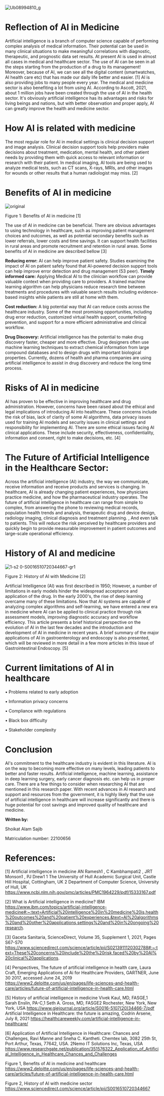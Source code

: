  
![Ub08994810_g](https://user-images.githubusercontent.com/95344808/152222061-c0e3663a-ac30-4d8e-a30e-7ccbaf617a29.jpg)

# Reflection of AI in Medicine

Artificial intelligence is a branch of computer science capable of performing complex analysis of medical information. Their potential can be used in many clinical situations to make meaningful correlations with diagnostic, therapeutic, and prognostic data set results. At present AI is used in almost all cases in medical and healthcare sector. The use of AI can be seen in all the steps starting from the production of a drug to its management!  Moreover, because of AI, we can see all the digital content (smartwatches, AI health care etc) that has made our daily life better and easier. [1]
AI is also providing jobs to many people every year.  The medical and medicine sector is also benefiting a lot from using AI.  According to Ascott, 2021, about 1 million jobs have been created through the use of AI in the health sector.
It's obviously artificial intelligence has its advantages and risks for living beings and nations, but with better observation and proper apply, AI can greatly improve the health and medicine sector.

# How AI is related with medicine

The most regular role for AI in medical settings is clinical decision support and image analysis. Clinical decision support tools help providers make decisions about treatment, medication, mental health, and other patient needs by providing them with quick access to relevant information or research with their patient. In medical imaging, AI tools are being used to analyze medical tests, such as CT scans, X-rays, MRIs, and other images for wounds or other results that a human radiologist may miss. [2]

# Benefits of AI in medicine
 ![original](https://user-images.githubusercontent.com/95344808/152221695-6dcd0f67-3352-4d66-8adb-643b0299833b.jpg)

Figure 1: Benefits of AI in medicine [1]

The use of AI in medicine can be beneficial. There are obvious advantages to using technology in healthcare, such as improving patient management choices and outcomes, as well as potential secondary benefits such as lower referrals, lower costs and time savings. It can support health facilities in rural areas and promote recruitment and retention in rural areas. Some benefits of AI in medicine are described bellow [3]

**Reducing error:**
AI can help improve patient safety. Studies examining the impact of AI on patient safety found that AI-powered decision support tools can help improve error detection and drug management (53 peer).
**Timely informed care:**
Applying Medical AI to the clinician workflow can provide valuable context when providing care to providers. A trained machine learning algorithm can help physicians reduce research time between treatments and procedures with valuable search results including evidence-based insights while patients are still at home with them.

**Cost reduction:**
A big potential way that AI can reduce costs across the healthcare industry. Some of the most promising opportunities, including drug error reduction, customized virtual health support, counterfeiting prevention, and support for a more efficient administrative and clinical workflow.

**Drug Discovery:**
Artificial intelligence has the potential to make drug discovery faster, cheaper and more effective. Drug designers often use machine learning techniques to extract chemical information from large compound databases and to design drugs with important biological properties. Currently, dozens of health and pharma companies are using artificial intelligence to assist in drug discovery and reduce the long time process.

# Risks of AI in medicine
AI has proven to be effective in improving healthcare and drug administration. However, concerns have been raised about the ethical and legal implications of introducing AI into healthcare. These concerns include the risk of bias, lack of clarity of some AI algorithms, data privacy issues used for training AI models and security issues in clinical settings and responsibility for implementing AI. There are some ethical issues facing AI clinical applications. These include security, effectiveness, confidentiality, information and consent, right to make decisions, etc. [4]

# The Future of Artificial Intelligence in the Healthcare Sector:
Across the artificial intelligence (AI) industry, the way we communicate, receive information and receive products and services is changing. In healthcare, AI is already changing patient experiences, how physicians practice medicine, and how the pharmaceutical industry operates. The future of artificial intelligence in healthcare can range from simple to complex, from answering the phone to reviewing medical records, population health trends and analysis, therapeutic drug and device design, radiology imaging, clinical diagnosis and treatment planning. , And even talk to patients. This will reduce the risk perceived by healthcare providers and quickly begin to provide measurable improvement in patient outcomes and large-scale operational efficiency.


# History of AI and medicine
![1-s2 0-S0016510720344667-gr1](https://user-images.githubusercontent.com/95344808/152221714-bb781c77-2486-4563-bc1e-9ff6324d9e7a.jpg)
 
Figure 2: History of AI with Medicine [2]

Artificial Intelligence (AI) was first described in 1950; However, a number of limitations in early models hinder the widespread acceptance and application of the drug. In the early 2000's, the rise of deep learning overcame many of these limitations. Now that AI systems are capable of analyzing complex algorithms and self-learning, we have entered a new era in medicine where AI can be applied to clinical practice through risk assessment models, improving diagnostic accuracy and workflow efficiency. This article presents a brief historical perspective on the evolution of AI in the last few decades and the introduction and development of AI in medicine in recent years. A brief summary of the major applications of AI in gastroenterology and endoscopy is also presented, which will be reviewed in more detail in a few more articles in this issue of Gastrointestinal Endoscopy. [5]

# Current limitations of AI in healthcare
•	Problems related to early adoption

•	Information privacy concerns

•	Compliance with regulations

•	Black box difficulty 

•	Stakeholder complexity


# Conclusion
AI's commitment to the healthcare industry is evident in this literature. AI is on the way to becoming more effective on many levels, leading patients to better and faster results. Artificial intelligence, machine learning, assistance in deep learning surgery, early cancer diagnosis etc. can help us in proper care. There are a few things to consider when researching AI that are mentioned in this research paper. With recent advances in AI research and support and resources from the government, it is highly likely that the use of artificial intelligence in healthcare will increase significantly and there is huge potential for cost savings and improved quality of healthcare and medicine.




**Written by:**

Shoikat Alam Sajib

Matriculation number: 22100656

# References:
[1] Artificial intelligence in medicine AN Ramesh1 , C Kambhampati2 , JRT Monson1 , PJ Drew1 1 The University of Hull Academic Surgical Unit, Castle Hill Hospital, Cottingham, UK 2 Department of Computer Science, University of Hull, UK https://www.ncbi.nlm.nih.gov/pmc/articles/PMC1964229/pdf/15333167.pdf

[2] What is Artificial intelligence in medicine? IBM https://www.ibm.com/topics/artificial-intelligence-medicine#:~:text=Artificial%20intelligence%20in%20medicine%20is,health%20outcomes%20and%20patient%20experiences.&text=AI%20algorithms%20and%20other%20applications,settings%20and%20in%20ongoing%20research.

[3] Gaceta Sanitaria, ScienceDirect, Volume 35, Supplement 1, 2021, Pages S67-S70 https://www.sciencedirect.com/science/article/pii/S0213911120302788#:~:text=These%20concerns%20include%20the%20risk,faced%20by%20AI%20clinical%20applications.

[4] Perspectives, The future of artificial intelligence in health care, Laura Craft, Emerging Applications of Ai for Healthcare Providers, GARTNER, June 30 2017, accessed June 24, 2019 https://www2.deloitte.com/us/en/pages/life-sciences-and-health-care/articles/future-of-artificial-intelligence-in-health-care.html

[5] History of artificial intelligence in medicine Vivek Kaul, MD, FASGE,1 Sarah Enslin, PA-C,1 Seth A. Gross, MD, FASGE2 Rochester, New York, New York, USA https://www.giejournal.org/article/S0016-5107(20)34466-7/pdf
Artificial Intelligence in Healthcare: the future is amazing, Codrin Arsene, July 8, 2021 https://healthcareweekly.com/artificial-intelligence-in-healthcare/

[6] Application of Artificial Intelligence in Healthcare: Chances and Challenges, Ravi Manne and Sneha C. Kantheti. Chemtex lab, 3082 25th St, Port Arthur, Texas, 77642, USA. 2Nemo IT Solutions Inc, Texas, USA https://www.researchgate.net/publication/351576322_Application_of_Artificial_Intelligence_in_Healthcare_Chances_and_Challenges

Figure 1, Benefits of AI in medicine and healthcare  https://www2.deloitte.com/us/en/pages/life-sciences-and-health-care/articles/future-of-artificial-intelligence-in-health-care.html

Figure 2, History of AI with medicine sector https://www.sciencedirect.com/science/article/pii/S0016510720344667


